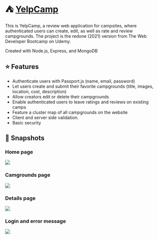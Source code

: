 # ⛺ [YelpCamp](https://morning-brook-94007.herokuapp.com/)
 This is YelpCamp, a review web application for campsites, where authenticated users can create, edit, as well as rate and review campgrounds. 
 The project is the redone (2021) version from The Web Developer Bootcamp on Udemy.

Created with Node.js, Express, and MongoDB

## ⭐ Features
  - Authenticate users with Passport.js (name, email, password)
  - Let users create and submit their favorite campgrounds (title, images, location, cost, description)
  - Allow creators edit or delete their campgrounds
  - Enable authenticated users to leave ratings and reviews on existing camps 
  - Feature a cluster map of all campgrounds on the website 
  - Client and server side validation.
  - Basic security

## 📸 Snapshots
### Home page
<p> <img align="center" src="https://i.ibb.co/qNW5CY5/Home.png"/> </p>

### Camgrounds page
<p> <img align="center" src="https://i.ibb.co/FwtxsJ2/Camps.png"/> </p>

### Details page
<p> <img align="center" src="https://i.ibb.co/SRVsPmR/Details.png"/> </p>

### Login and error message
<p> <img align="center" src="https://i.ibb.co/5nNtfFS/Login-flash.png"/> </p>
